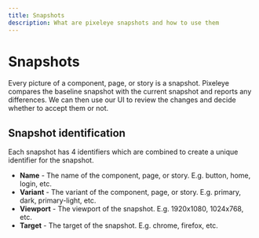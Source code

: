 ```yaml
---
title: Snapshots
description: What are pixeleye snapshots and how to use them
---
```


# Snapshots

Every picture of a component, page, or story is a snapshot. Pixeleye compares the baseline snapshot with the current snapshot and reports any differences. We can then use our UI to review the changes and decide whether to accept them or not.

## Snapshot identification

Each snapshot has 4 identifiers which are combined to create a unique identifier for the snapshot.

- **Name** - The name of the component, page, or story. E.g. button, home, login, etc.
- **Variant** - The variant of the component, page, or story. E.g. primary, dark, primary-light, etc.
- **Viewport** - The viewport of the snapshot. E.g. 1920x1080, 1024x768, etc.
- **Target** - The target of the snapshot. E.g. chrome, firefox, etc.
